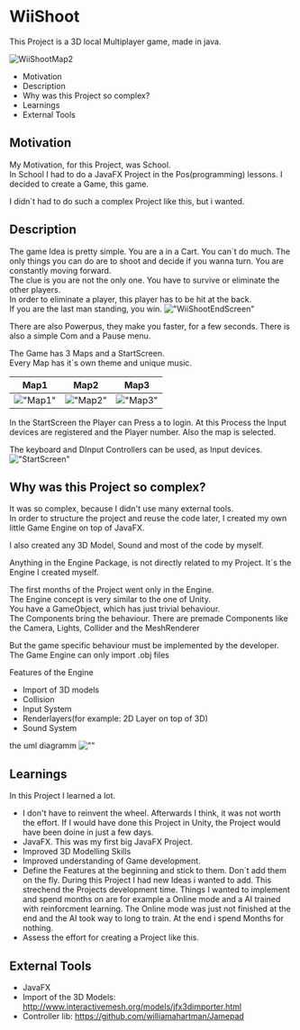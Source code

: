 # WiiShoot 

This Project is a 3D local Multiplayer game, made in java.

![WiiShootMap2](imgs/Map2.PNG)


- Motivation
- Description
- Why was this Project so complex? 
- Learnings
- External Tools

## Motivation

My Motivation, for this Project, was School. <br>In School I had to do a JavaFX Project in the Pos(programming) lessons. 
I decided to create a Game, this game.

I didn´t had to do such a complex Project like this, but i wanted.

## Description

The game Idea is pretty simple. You are a in a Cart. You can´t do much. The only things you can do are to shoot and decide if you wanna turn. You are constantly moving forward. <br>
The clue is you are not the only one. You have to survive or eliminate the other players. <br>
In order to eliminate a player, this player has to be hit at the back.<br>
If you are the last man standing, you win.
!["WiiShootEndScreen"](imgs/EndScreen.png)

There are also Powerpus, they make you faster, for a few seconds.
There is also a simple Com and a Pause menu.

The Game has 3 Maps and a StartScreen.<br>
Every Map has it´s own theme and unique music.

Map1         |  Map2 |  Map3
:-------------------------:|:-------------------------:|:-------------------------:|
!["Map1"](imgs/Map1.PNG)  |  !["Map2"](imgs/Map2.PNG) |!["Map3"](imgs/Map3.PNG)

In the StartScreen the Player can Press a to login. At this Process the Input devices are registered and the Player number. Also the map is selected.

The keyboard and DInput Controllers can be used, as Input devices.
!["StartScreen"](imgs/StartBildschirm.PNG)

## Why was this Project so complex?

It was so complex, because I didn't use many external tools. <br>
In order to structure the project and reuse the code later, I created my own little Game Engine on top of JavaFX.

I also created any 3D Model, Sound and most of the code by myself.

Anything in the Engine Package, is not directly related to my Project. It´s the Engine I created myself.

The first months of the Project went only in the Engine. <br>
The Engine concept is very similar to the one of Unity. <br>
You have a GameObject, which has just trivial behaviour. <br>The Components bring the behaviour. There are premade Components like the Camera, Lights, Collider and the MeshRenderer
  
But the game specific behaviour must be implemented by the developer.
The Game Engine can only import .obj files

Features of the Engine
- Import of 3D models
- Collision
- Input System
- Renderlayers(for example: 2D Layer on top of 3D)
- Sound System

the uml diagramm
![""](imgs/uml.png)


## Learnings

In this Project I learned a lot. 
- I don't have to reinvent the wheel. Afterwards I think, it was not worth the effort. If I would have done this Project in Unity, the Project would have been doine in just a few days.
- JavaFX. This was my first big JavaFX Project.
- Improved 3D Modelling Skills
- Improved understanding of Game development.
- Define the Features at the beginning and stick to them. Don´t add them on the fly. During this Project I had new Ideas i wanted to add. This strechend the Projects development time. Things I wanted to implement and spend months on are for example a Online mode and a AI trained with reinforcment learning. The Online mode was just not finished at the end and the AI took way to long to train. At the end i spend Months for nothing.
- Assess the effort for creating a Project like this.
## External Tools
- JavaFX
- Import of the 3D Models: http://www.interactivemesh.org/models/jfx3dimporter.html
- Controller lib: https://github.com/williamahartman/Jamepad
